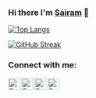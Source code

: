 ### Hi there I'm [Sairam](https://www.linkedin.com/in/sairam-shanmuganathan/) 👋

[![Top Langs](https://github-readme-stats.vercel.app/api/top-langs/?username=sairamshanmuganathan&layout=compact&theme=dark)](https://github.com/sairamshanmuganathan)

[![GitHub Streak](http://github-readme-streak-stats.herokuapp.com?user=sairamshanmuganathan&theme=dark&background=000000)](https://git.io/streak-stats)

### Connect with me:

<a href="https://www.linkedin.com/in/sairam-shanmuganathan/" style="margin-right: 10px;">
  <img align="left" alt="Sairam's Linkedin" width="24px" src="https://img.icons8.com/?size=100&id=8808&format=png&color=FFFFFF" /> 
</a>

<a href="https://github.com/sairamshanmuganathan" style="margin-right: 10px;">
  <img align="left" alt="Sairam's Github" width="24px" src="https://img.icons8.com/?size=100&id=RHLuYrY4GjUv&format=png&color=FFFFFF" />
</a>

<a href="https://twitter.com/sairamshan98" style="margin-right: 10px;">
  <img align="left" alt="Sairam's Twitter" width="24px" src="https://img.icons8.com/?size=100&id=YfCbGWCWcuar&format=png&color=FFFFFF" />
</a>

<a href="https://www.instagram.com/sairam_shanmuganathan">
    <img align="left" alt="Sairam's Instagram" width="24px" src="https://img.icons8.com/?size=100&id=48841&format=png&color=FFFFFF" />
</a>

<br />
